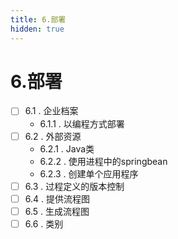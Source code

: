 ```yaml
---
title: 6.部署
hidden: true
---
```


# 6.部署

- [ ] 6.1 . 企业档案
  - 6.1.1 . 以编程方式部署
- [ ] 6.2 . 外部资源
  - 6.2.1 . Java类
  - 6.2.2 . 使用进程中的springbean
  - 6.2.3 . 创建单个应用程序
- [ ] 6.3 . 过程定义的版本控制
- [ ] 6.4 . 提供流程图
- [ ] 6.5 . 生成流程图
- [ ] 6.6 . 类别
